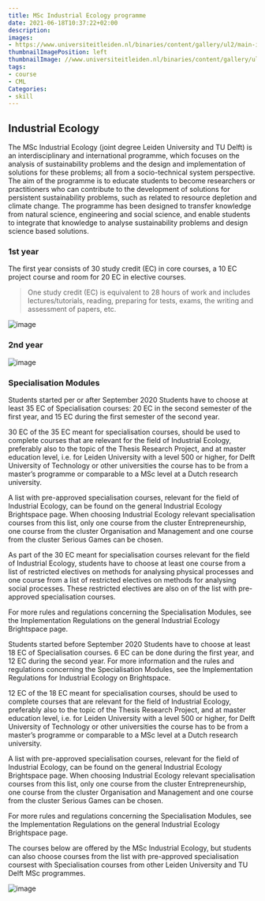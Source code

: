 ```yaml
---
title: MSc Industrial Ecology programme
date: 2021-06-18T10:37:22+02:00
description:
images:
- https://www.universiteitleiden.nl/binaries/content/gallery/ul2/main-images/science/cml/ul---institute-of-environmental-sciences---rgb.jpg
thumbnailImagePosition: left
thumbnailImage: //www.universiteitleiden.nl/binaries/content/gallery/ul2/main-images/science/cml/ul---institute-of-environmental-sciences---rgb.jpg
tags:
- course
- CML
Categories:
- skill
---
```


## Industrial Ecology

The MSc Industrial Ecology (joint degree Leiden University and TU Delft) is an interdisciplinary and international programme, which focuses on the analysis of sustainability problems and the design and implementation of solutions for these problems; all from a socio-technical system perspective. The aim of the programme is to educate students to become researchers or practitioners who can contribute to the development of solutions for persistent sustainability problems, such as related to resource depletion and climate change. The programme has been designed to transfer knowledge from natural science, engineering and social science, and enable students to integrate that knowledge to analyse sustainability problems and design science based solutions.

### 1st year

The first year consists of 30 study credit (EC) in core courses, a 10 EC project course and room for 20 EC in elective courses.

> One study credit (EC) is equivalent to 28 hours of work and includes lectures/tutorials, reading, preparing for tests, exams, the writing and assessment of papers, etc.

![image](https://user-images.githubusercontent.com/65668613/122533011-614f0980-d021-11eb-8cac-65bdf4bcd2ed.png)

### 2nd year

![image](https://user-images.githubusercontent.com/65668613/122533189-8d6a8a80-d021-11eb-91e7-b3fec1f71151.png)

### Specialisation Modules

Students started per or after September 2020
Students have to choose at least 35 EC of Specialisation courses: 20 EC in the second semester of the first year, and 15 EC during the first semester of the second year.

30 EC of the 35 EC meant for specialisation courses, should be used to complete courses that are relevant for the field of Industrial Ecology, preferably also to the topic of the Thesis Research Project, and at master education level, i.e. for Leiden University with a level 500 or higher, for Delft University of Technology or other universities the course has to be from a master’s programme or comparable to a MSc level at a Dutch research university.

A list with pre-approved specialisation courses, relevant for the field of Industrial Ecology, can be found on the general Industrial Ecology Brightspace page. When choosing Industrial Ecology relevant specialisation courses from this list, only one course from the cluster Entrepreneurship, one course from the cluster Organisation and Management and one course from the cluster Serious Games can be chosen.

As part of the 30 EC meant for specialisation courses relevant for the field of Industrial Ecology, students have to choose at least one course from a list of restricted electives on methods for analysing physical processes and one course from a list of restricted electives on methods for analysing social processes. These restricted electives are also on of the list with pre-approved specialisation courses.

For more rules and regulations concerning the Specialisation Modules, see the Implementation Regulations on the general Industrial Ecology Brightspace page.

Students started before September 2020
Students have to choose at least 18 EC of Specialisation courses. 6 EC can be done during the first year, and 12 EC during the second year. For more information and the rules and regulations concerning the Specialisation Modules, see the Implementation Regulations for Industrial Ecology on Brightspace.

12 EC of the 18 EC meant for specialisation courses, should be used to complete courses that are relevant for the field of Industrial Ecology, preferably also to the topic of the Thesis Research Project, and at master education level, i.e. for Leiden University with a level 500 or higher, for Delft University of Technology or other universities the course has to be from a master’s programme or comparable to a MSc level at a Dutch research university.

A list with pre-approved specialisation courses, relevant for the field of Industrial Ecology, can be found on the general Industrial Ecology Brightspace page. When choosing Industrial Ecology relevant specialisation courses from this list, only one course from the cluster Entrepreneurship, one course from the cluster Organisation and Management and one course from the cluster Serious Games can be chosen.

For more rules and regulations concerning the Specialisation Modules, see the Implementation Regulations on the general Industrial Ecology Brightspace page.

The courses below are offered by the MSc Industrial Ecology, but students can also choose courses from the list with pre-approved specialisation coursest with Specialisation courses from other Leiden University and TU Delft MSc programmes.

![image](https://user-images.githubusercontent.com/65668613/122533742-2dc0af00-d022-11eb-8ae7-2a221c9e778a.png)

